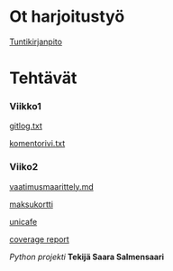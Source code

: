 # Ot harjoitustyö

[Tuntikirjanpito](https://github.com/saarasalme/ot-harjoitustyo/blob/main/tuntikirjanpito.md)

# Tehtävät

### Viikko1
[gitlog.txt](https://github.com/saarasalme/ot-harjoitustyo/blob/main/laskarit/viikko1/gitlog.txt)

[komentorivi.txt](https://github.com/saarasalme/ot-harjoitustyo/blob/main/laskarit/viikko1/komentorivi.txt)

### Viiko2
[vaatimusmaarittely.md](https://github.com/saarasalme/ot-harjoitustyo/blob/main/dokumentaatio/vaatimusmaarittely.md)

[maksukortti](https://github.com/saarasalme/ot-harjoitustyo/tree/main/laskarit/viikko2/maksukortti)

[unicafe](https://github.com/saarasalme/ot-harjoitustyo/tree/main/laskarit/viikko2/unicafe)

[coverage report](https://github.com/saarasalme/ot-harjoitustyo/blob/main/laskarit/viikko2/Screenshot%202021-03-30%20at%2020.24.30.png)

*Python projekti*
**Tekijä Saara Salmensaari**
